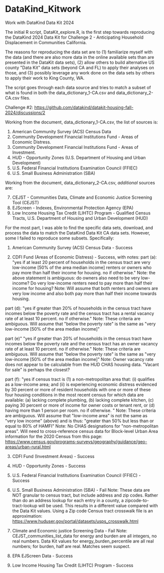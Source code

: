 # DataKind_Kitwork
Work with DataKind Data Kit 2024

The initial R script, DataKit_explore.R, is the first step towards reproducing the DataKind 2024 Data Kit for Challenge 2 - Anticipating Household Displacement in Communities California.  

The reasons for reproducing the data set are to (1) familiarize myself with the data (and there are also more data in the online available sets than are presented in the DataKit data sets), (2) allow others to build alternative US county "Data Kit" data sets (beyond CA and FL) to apply their analyses on those, and (3) possibly leverage any work done on the data sets by others to apply their work to King County, WA. 

The script goes through each data source and tries to match a subset of what is found in both the data_dictionary_1-CA.csv and data_dictionary_2-CA.csv files.

Challenge #2: https://github.com/datakind/datakit-housing-fall-2024/discussions/2

Working from the document, data_dictionary_1-CA.csv, the list of sources is:

1. American Community Survey (ACS) Census Data
2. Community Development Financial Institutions Fund - Areas of Economic Distress.
3. Community Development Financial Institutions Fund - Areas of Investment.
4. HUD - Opportunity Zones (U.S. Department of Housing and Urban Development)
5. U.S. Federal Financial Institutions Examination Council (FFIEC)
6. U.S. Small Business Administration (SBA)

Working from the document, data_dictionary_2-CA.csv, *additional* sources are:

7. CEJST - Communities Data, Climate and Economic Justice Screening Tool (CEJST)
8. EJScreen - Indexes, Environmental Protection Agency (EPA)
9. Low Income Housing Tax Credit (LIHTC) Program - Qualified Census Tracts, U.S. Department of Housing and Urban Development (HUD)

For the most part, I was able to find the specific data sets, download, and process the data to match the DataKind Data Kit CA data sets.  However, some I failed to reproduce some subsets.  Specifically:

1. American Community Survey (ACS) Census Data - Success

2. CDFI Fund (Areas of Economic Distress) - Success, with notes:
part (a): "yes if at least 20 percent of households in the census tract are very low-income [50% of the area median income] renters or owners who pay more than half their income for housing.  no if otherwise."
Note: the above statement is ambiguous: do owners also need to be very low-income?  Do very low-income renters need to pay more than half their income for housing?
Note: Will assume that both renters and owners are very low income and also both pay more than half their income towards housing.

part (d): "yes if greater than 20% of households in the census tract have incomes below the poverty rate and the census tract has a rental vacancy rate of at least 10 percent. no if otherwise."
Note: These criteria are ambiguous. Will assume that "below the poverty rate" is the same as "very low-income [50% of the area median income]"

part (e)" "yes if greater than 20% of households in the census tract have incomes below the poverty rate and the census tract has an owner vacancy rate of at least 10 percent. no if otherwise."
Note: These criteria are ambiguous. Will assume that "below the poverty rate" is the same as "very low-income [50% of the area median income]"
Note: Owner vacancy rate does not appear to be calculable from the HUD CHAS housing data.  "Vacant for sale" is perhaps the closest?

part (f): "yes if census tract is (1) a non-metropolitan area that: (i) qualifies as a low-income area; and (ii) is experiencing economic distress evidenced by 30 percent or more of resident households with one or more of these four housing conditions in the most recent census for which data are available: (a) lacking complete plumbing, (b) lacking complete kitchen, (c) paying 30 percent or more of income for owner costs or tenant rent, or (d) having more than 1 person per room.  no if otherwise.  "
Note: These criteria are ambiguous. Will assume that "low-income area" is not the same as "very low income" (above) and is thus: "greater than 50% but less than or equal to 80% of HAMFI"
Note: No CHAS designations for "non-metropolitan areas". Will need to cross-reference census data for Block-level Urban Area information for the 2020 Census from this page: https://www.census.gov/programs-surveys/geography/guidance/geo-areas/urban-rural.html

3. CDFI Fund (Investment Areas) - Success

4. HUD - Opportunity Zones - Success

5. U.S. Federal Financial Institutions Examination Council (FFIEC) - Success

6. U.S. Small Business Administration (SBA) - Fail
Note: These data are NOT granular to census tract, but include address and zip codes. Rather than do an address lookup for each entry in a county, a zipcode-to-tract-lookup will be used.  This results in a different value compared with the Data Kit values. Using a Zip code Census tract crosswalk file is an approximation: https://www.huduser.gov/portal/datasets/usps_crosswalk.html

7. Climate and Economic justice Screening Data - Fail
Note: CEJST_communities_list_data for energy and burden are all integers, no real numbers. Data Kit values for energy_burden_percentile are all real numbers; for burden, half are real.  Matches seem suspect.

8. EPA EJScreen Data - Success

9. Low Income Housing Tax Credit (LIHTC) Program - Success
